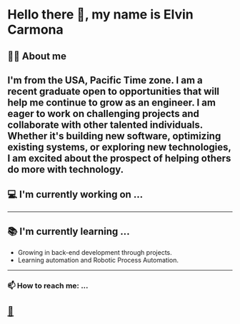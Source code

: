 #  Hello there 👋, my name is Elvin Carmona

## 👨‍🦲 About me
I'm from the USA, Pacific Time zone. I am a recent graduate open to opportunities that will help me continue to grow as an engineer. I am eager to work on challenging projects and collaborate with other talented individuals. Whether it's building new software, optimizing existing systems, or exploring new technologies, I am excited about the prospect of helping others do more with technology.
---
## 💻 I'm currently working on ...
---  
## 📚 I'm currently learning ...
- Growing in back-end development through projects.
- Learning automation and Robotic Process Automation.
---
### 📫 How to reach me: ...
   [📧](mailto:ecarmona235@gmail.com)
---
